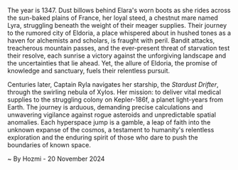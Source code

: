 
The year is 1347.  Dust billows behind Elara's worn boots as she rides across the sun-baked plains of France, her loyal steed, a chestnut mare named Lyra, struggling beneath the weight of their meager supplies.  Their journey to the rumored city of Eldoria, a place whispered about in hushed tones as a haven for alchemists and scholars, is fraught with peril.  Bandit attacks, treacherous mountain passes, and the ever-present threat of starvation test their resolve, each sunrise a victory against the unforgiving landscape and the uncertainties that lie ahead.  Yet, the allure of Eldoria, the promise of knowledge and sanctuary, fuels their relentless pursuit.

Centuries later, Captain Ryla navigates her starship, the *Stardust Drifter*, through the swirling nebula of Xylos.  Her mission: to deliver vital medical supplies to the struggling colony on Kepler-186f, a planet light-years from Earth.  The journey is arduous, demanding precise calculations and unwavering vigilance against rogue asteroids and unpredictable spatial anomalies.  Each hyperspace jump is a gamble, a leap of faith into the unknown expanse of the cosmos, a testament to humanity's relentless exploration and the enduring spirit of those who dare to push the boundaries of known space.

~ By Hozmi - 20 November 2024
